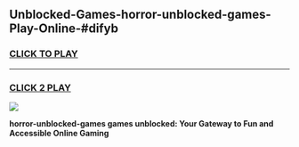 
## Unblocked-Games-horror-unblocked-games-Play-Online-#difyb
<h3>
<a href="https://premium.freeplayer.one?title=horror-unblocked-games&ref=24F">CLICK TO PLAY</a></h3>
<hr>

<h3>
<a href="https://premium.freeplayer.one?title=horror-unblocked-games&ref=24F">CLICK 2 PLAY</a>
  
</h3>

<a href="https://premium.freeplayer.one?title=horror-unblocked-games&ref=24F/"><img src="https://clearcache.store/games.png"></a>


**horror-unblocked-games games unblocked: Your Gateway to Fun and Accessible Online Gaming**
